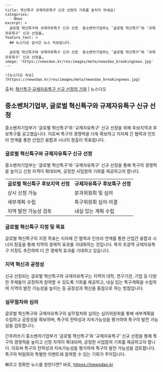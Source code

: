     ---
    title: 혁신특구 규제자유특구 신규 선정의 기회를 놓치지 마세요!
    categories:
      - News
    excerpt: >
      글로벌 혁신특구와 규제자유특구 신규 선정  중소벤처기업부는 ‘글로벌 혁신특구’와 ‘규제자유특구’ 신규 선정을…
    feature_text: >
      ## 뉴스다오 실시간 뉴스 속보입니다.
    
      글로벌 혁신특구와 규제자유특구 신규 선정  중소벤처기업부는 ‘글로벌 혁신특구’와 ‘규제자유특구’ 신규 선정을…
    image: 'https://newsdao.kr/res/images/meta/newsdao_breakingnews.jpg'
    ---
    
    ![뉴스다오 속보](httpss://newsdao.kr/res/images/meta/newsdao_breakingnews.jpg)

<p>출처: <a href="httpss://newsdao.kr/4540" rel="dofollow">혁신특구·규제자유특구 신규 선정의 기회</a> | 뉴스다오</p>

<h2 data-ke-size="size26">중소벤처기업부, 글로벌 혁신특구와 규제자유특구 신규 선정</h2>
<p data-ke-size="size16">중소벤처기업부가 '글로벌 혁신특구'와 '규제자유특구' 신규 선정을 위해 후보지역과 후보특구를 공고했습니다. 이로써 특구의 경쟁력을 더욱 확보하고 지자체 간 협력과 인프라 연계를 통한 산업간 융합과 시너지 창출이 목표됩니다.</p>

<h3>글로벌 혁신특구와 규제자유특구 신규 선정</h3>
<p data-ke-size="size16">중소벤처기업부는 '글로벌 혁신특구'와 '규제자유특구' 신규 선정을 통해 특구의 경쟁력을 높이고 신청 자격이 확대되며, 공정한 사업참여 기회를 제공하고자 합니다.</p>

<table>
	<tr>
		<td style="text-align: center; height: 17px;"><b>글로벌 혁신특구 후보지역 선정</b></td>
		<td style="text-align: center; height: 17px;"><b>규제자유특구 후보특구 선정</b></td>
	</tr>
	<tr>
		<td>상시 신청 가능</td>
		<td>분과위원회 및 심의</td>
	</tr>
	<tr>
		<td>세부계획 수립</td>
		<td>특구위원회 심의·의결</td>
	</tr>
	<tr>
		<td>지역 발전 가능성 검토</td>
		<td>내실 있는 계획 수립</td>
	</tr>
</table>

<h3>글로벌 혁신특구 지정 및 목표</h3>
<p data-ke-size="size16">글로벌 혁신특구의 지정 목표는 지자체 간 협력과 인프라 연계를 통한 산업간 융합과 시너지 창출을 통해 지역의 경제적 효과를 극대화하는 것입니다. 특히 초광역 규제자유특구 지정도 추진하여 더 큰 경제적 효과를 기대하고 있습니다.</p>

<h3>지역 혁신과 공정성</h3>
<p data-ke-size="size16">신규 선정되는 글로벌 혁신특구와 규제자유특구는 지역의 대학, 연구기관, 기업 등 다양한 주체들이 공정하게 참여할 수 있도록 기회를 제공하고, 내실 있는 특구계획을 수립하여 지역의 발전 가능성을 높이는 등 공정성과 혁신을 중점으로 하는 방침입니다.</p>

<h3>실무절차와 심의</h3>
<p data-ke-size="size16">글로벌 혁신특구와 규제자유특구의 실무절차와 심의는 심의위원회를 통해 세부계획을 수립하고 공정성을 확보하며, 특구의 전략성과 지속가능성을 평가하여 특구의 발전 가능성을 검토합니다.</p>

간추려쓰기
중소벤처기업부가 '글로벌 혁신특구'와 '규제자유특구' 신규 선정을 통해 특구의 경쟁력을 높이고 신청 자격이 확대되며, 공정한 사업참여 기회를 제공하고자 합니다. 이로써 특구의 전략성과 지속가능성을 평가하여 특구의 발전 가능성을 검토합니다.
특구의 박람회와 특별한 이벤트에 참여할 수 있는 기회가 주어집니다. 

빠르고 정확한 뉴스를 원한다면? 바로, <a href="httpss://newsdao.kr" rel="dofollow">httpss://newsdao.kr</a>


    
